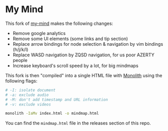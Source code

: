 # My Mind

This fork of [my-mind](https://github.com/ondras/my-mind/) makes the following changes:

* Remove google analytics
* Remove some UI elements (some links and tip section)
* Replace arrow bindings for node selection & navigation by vim bindings (h/j/k/l)
* Replace WASD navigation by ZQSD navigation, for us poor AZERTY people
* Increase keyboard's scroll speed by a lot, for big mindmaps

This fork is then "compiled" into a single HTML file with [Monolith](https://github.com/Y2Z/monolith) using the following flags:

```bash
# -I: isolate document
# -a: exclude audio
# -M: don't add timestamp and URL information
# -v: exclude videos

monolith -IaMv index.html -o mindmap.html
```

You can find the `mindmap.html` file in the releases section of this repo.
